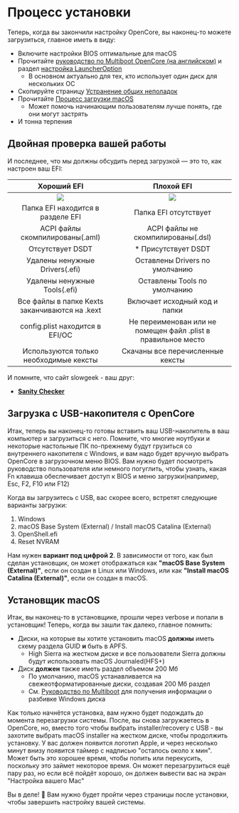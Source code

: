 # Процесс установки

Теперь, когда вы закончили настройку OpenCore, вы наконец-то можете загрузиться, главное иметь в виду:

* Включите настройки BIOS оптимальные для macOS
* Прочитайте [руководство по Multiboot OpenCore (на английском)](https://hackintosh-multiboot.gitbook.io/hackintosh-multiboot/) и раздел [настройка LauncherOption](https://dortania.github.io/OpenCore-Post-Install/multiboot/bootstrap.html#prerequisites)
  * В основном актуально для тех, кто использует один диск для нескольких ОС
* Скопируйте страницу [Устранение общих неполадок](../troubleshooting/troubleshooting.md)
* Прочитайте [Процесс загрузки macOS](../troubleshooting/boot.md)
  * Может помочь начинающим пользователям лучше понять, где они могут застрять
* И тонна терпения

## Двойная проверка вашей работы

И последнее, что мы должны обсудить перед загрузкой — это то, как настроен ваш EFI:

Хороший EFI          |  Плохой EFI
:-------------------------:|:-------------------------:
![](../../img/installation/install-md/good-efi.png)  |  ![](../../img/installation/install-md/bad-efi.png)
Папка EFI находится в разделе EFI | Папка EFI отсутствует
ACPI файлы скомпилированы(.aml)| ACPI файлы не скомпилированы(.dsl)
Отсутствует DSDT  |* Присутствует DSDT
Удалены ненужные Drivers(.efi) | Оставлены Drivers по умолчанию
Удалены ненужные Tools(.efi) | Оставлены Tools по умолчанию
Все файлы в папке Kexts заканчиваются на .kext | Включает исходный код и папки
config.plist находится в EFI/OC | Не переименован или не помещен файл .plist в правильное место
Используются только необходимые кексты | Скачаны все перечисленные кексты

И помните, что сайт slowgeek - ваш друг:

* [**Sanity Checker**](https://opencore.slowgeek.com)

## Загрузка с USB-накопителя с OpenCore

Итак, теперь вы наконец-то готовы вставить ваш USB-накопитель в ваш компьютер и загрузиться с него. Помните, что многие ноутбуки и некоторые настольные ПК по-прежнему будут грузиться со внутреннего накопителя с Windows, и вам надо будет вручную выбрать OpenCore в загрузочном меню BIOS. Вам нужно будет посмотреть руководство пользователя или немного погуглить, чтобы узнать, какая Fn клавиша обеспечивает доступ к BIOS и меню загрузки(например, Esc, F2, F10 или F12)

Когда вы загрузитесь с USB, вас скорее всего, встретят следующие варианты загрузки:

1. Windows
2. macOS Base System (External) / Install macOS Catalina (External)
3. OpenShell.efi
4. Reset NVRAM

Нам нужен **вариант под цифрой 2**. В зависимости от того, как был сделан установщик, он может отображаться как **"macOS Base System (External)"**, если он создан в Linux или Windows, или как **"Install macOS Catalina (External)"**, если он создан в macOS.

## Установщик macOS

Итак, вы наконец-то в установщике, прошли через verbose и попали в установщик! Теперь, когда вы зашли так далеко, главное помнить:

* Диски, на которые вы хотите установить macOS **должны** иметь схему раздела GUID **и** быть в APFS.
  * High Sierra на жестком диске и все пользователи Sierra должны будут использовать macOS Journaled(HFS+)
* Диск **должен** также иметь раздел объемом 200 Мб
  * По умолчанию, macOS устанавливается на свежеотформатированные диски, создавая 200 Мб раздел
  * См. [Руководство по Multiboot](https://hackintosh-multiboot.gitbook.io/hackintosh-multiboot/) для получения информации о разбивке Windows диска

Как только начнётся установка, вам нужно будет подождать до момента перезагрузки системы. После, вы снова загружаетесь в OpenCore, но, вместо того чтобы выбрать installer/recovery с USB - вы захотите выбрать macOS installer на жестком диске, чтобы продолжить установку. У вас должен появится логотип Apple, и через несколько минут внизу появится таймер с надписью "осталось около x мин". Может быть это хорошее время, чтобы попить или перекусить, поскольку это займет некоторое время. Он может перезагрузиться ещё пару раз, но если всё пойдёт хорошо, он должен вывести вас на экран "Настройка вашего Mac"

Вы в деле! 🎉
Вам нужно будет пройти через страницы после установки, чтобы завершить настройку вашей системы.

